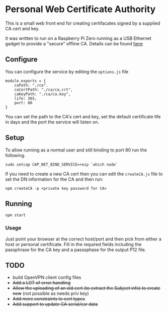 # Personal Web Certificate Authority

This is a small web front end for creating certifacates signed by a supplied CA cert and key.

It was written to run on a Raspberry Pi Zero running as a USB Ethernet gadget to provide a 
"secure" offline CA. Details can be found [here](https://www.hardill.me.uk/wordpress/2020/02/10/a-personal-offline-certificate-authority/)

## Configure

You can configure the service by editing the `options.js` file

```
module.exports = {
	caPath: "./ca".
	caCertPath: "./ca/ca.crt",
	caKeyPath: "./ca/ca.key",
	life: 365,
	port: 80
}
```

You can set the path to the CA's cert and key, set the default certificate life in days and 
the port the service will listen on.

## Setup

To allow running as a normal user and still binding to port 80 run the following.

```
sudo setcap CAP_NET_BIND_SERVICE=+eip `which node`
```

If you need to create a new CA cert then you can edit the `createCA.js` file to set the DN information for the CA
and then run:

```
npm createCA -p <private key password for CA>
```

## Running

```
npm start
```


### Usage

Just point your browser at the correct host/port and then pick from either a host or personal
certificate. Fill in the required fields including the passphrase for the CA key and a 
passsphase for the output P12 file.

## TODO

- build OpenVPN client config files
- ~~Add a LOT of error handling~~
- ~~Allow the uploading of an old cert (to extract the Subject info) to create new~~ (not possible as needs priv key)
- ~~Add more constraints to cert types~~
- ~~Add support to update CA serial/csr data~~